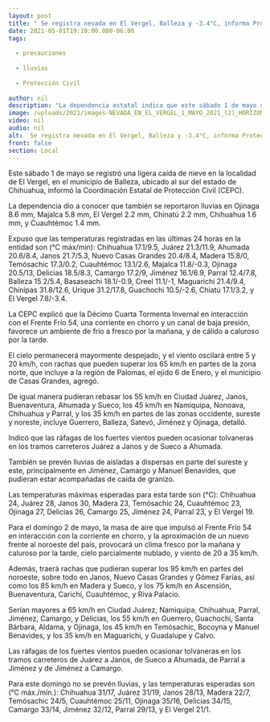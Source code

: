 ```yaml
---
layout: post
title: " Se registra nevada en El Vergel, Balleza y -3.4°C, informa Protección Civil"
date: 2021-05-01T19:19:00.000-06:00
tags:
  
  - precauciones
  
  - lluvias
  
  - Protección Civil
  
author: nil
description: "La dependencia estatal indica que este sábado 1 de mayo se esperan lluvias en Jiménez, Camargo y Manuel Benavides, y posibilidad de caída de granizo; alerta sobre intensos vientos con rachas de 95 km/h durante este domingo 2 de mayo"
image: /uploads/2021/images-NEVADA_EN_EL_VERGEL_1_MAYO_2021_(2)_HORIZONTAL.jpg
video: nil
audio: nil
alt:  Se registra nevada en El Vergel, Balleza y -3.4°C, informa Protección Civil
front: false
section: Local
---
```


Este sábado 1 de mayo se registró una ligera caída de nieve en la localidad de El Vergel, en el municipio de Balleza, ubicado al sur del estado de Chihuahua, informó la Coordinación Estatal de Protección Civil (CEPC).

 

La dependencia dio a conocer que también se reportaron lluvias en Ojinaga 8.6 mm, Majalca 5.8 mm, El Vergel 2.2 mm, Chinatú 2.2 mm, Chihuahua 1.6 mm, y Cuauhtémoc 1.4 mm.

 

Expuso que las temperaturas registradas en las últimas 24 horas en la entidad son (°C máx/min): Chihuahua 17.1/9.5, Juárez 21.3/11.9, Ahumada 20.6/8.4, Janos 21.7/5.3, Nuevo Casas Grandes 20.4/8.4, Madera 15.8/0, Temósachic 17.3/0.2, Cuauhtémoc 13.1/2.6, Majalca 11.8/-0.3, Ojinaga 20.5/13, Delicias 18.5/8.3, Camargo 17.2/9, Jiménez 16.1/6.9, Parral 12.4/7.8, Balleza 15.2/5.4, Basaseachi 18.1/-0.9, Creel 11.1/-1, Maguarichi 21.4/9.4, Chínipas 31.8/12.6, Urique 31.2/17.8, Guachochi 10.5/-2.6, Chiatú 17.1/3.2, y El Vergel 7.8/-3.4.

 

La CEPC explicó que la Décimo Cuarta Tormenta Invernal en interacción con el Frente Frío 54, una corriente en chorro y un canal de baja presión, favorece un ambiente de frío a fresco por la mañana, y de cálido a caluroso por la tarde.

 

El cielo permanecerá mayormente despejado, y el viento oscilará entre 5 y 20 km/h, con rachas que pueden superar los 65 km/h en partes de la zona norte, que incluye a la región de Palomas, el ejido 6 de Enero, y el municipio de Casas Grandes, agregó.

 

De igual manera pudieran rebasar los 55 km/h en Ciudad Juárez, Janos, Buenaventura, Ahumada y Sueco, los 45 km/h en Namiquipa, Nonoava, Chihuahua y Parral, y los 35 km/h en partes de las zonas occidente, sureste y noreste, incluye Guerrero, Balleza, Satevó, Jiménez y Ojinaga, detalló.

 

Indicó que las ráfagas de los fuertes vientos pueden ocasionar tolvaneras en los tramos carreteros Juárez a Janos y de Sueco a Ahumada.

 

También se prevén lluvias de aisladas a dispersas en parte del sureste y este, principalmente en Jiménez, Camargo y Manuel Benavides, que pudieran estar acompañadas de caída de granizo.

 

Las temperaturas máximas esperadas para esta tarde son (°C): Chihuahua 24, Juárez 28, Janos 30, Madera 23, Temósachic 24, Cuauhtémoc 23, Ojinaga 27, Delicias 26, Camargo 25, Jiménez 24, Parral 23, y El Vergel 19.

 

Para el domingo 2 de mayo, la masa de aire que impulsó al Frente Frío 54 en interacción con la corriente en chorro, y la aproximación de un nuevo frente al noroeste del país, provocará un clima fresco por la mañana y caluroso por la tarde, cielo parcialmente nublado, y viento de 20 a 35 km/h.

 

Además, traerá rachas que pudieran superar los 95 km/h en partes del noroeste, sobre todo en Janos, Nuevo Casas Grandes y Gómez Farías, así como los 85 km/h en Madera y Sueco, y los 75 km/h en Ascensión, Buenaventura, Carichí, Cuauhtémoc, y Riva Palacio.

 

Serían mayores a 65 km/h en Ciudad Juárez, Namiquipa, Chihuahua, Parral, Jiménez, Camargo, y Delicias, los 55 km/h en Guerrero, Guachochi, Santa Bárbara, Aldama, y Ojinaga, los 45 km/h en Temósachic, Bocoyna y Manuel Benavides, y los 35 km/h en Maguarichi, y Guadalupe y Calvo.

 

Las ráfagas de los fuertes vientos pueden ocasionar tolvaneras en los tramos carreteros de Juárez a Janos, de Sueco a Ahumada, de Parral a Jiménez y de Jiménez a Camargo.

 

Para este domingo no se prevén lluvias, y las temperaturas esperadas son (°C máx./mín.): Chihuahua 31/17, Juárez 31/19, Janos 28/13, Madera 22/7, Temósachic 24/5, Cuauhtémoc 25/11, Ojinaga 35/16, Delicias 34/15, Camargo 33/14, Jiménez 32/12, Parral 29/13, y El Vergel 21/1.